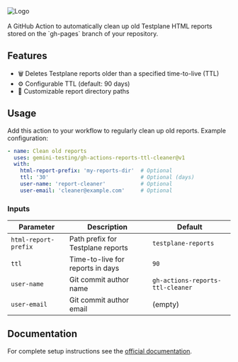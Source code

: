 <picture>
  <source 
    srcset="https://raw.githubusercontent.com/gemini-testing/gh-actions-reports-ttl-cleaner/b2575289938e94715aa5593b6009f15cc66643c1/docs/images/logo-dark.svg" 
    media="(prefers-color-scheme: dark)"
  >
  <img 
    src="https://raw.githubusercontent.com/gemini-testing/gh-actions-reports-ttl-cleaner/b2575289938e94715aa5593b6009f15cc66643c1/docs/images/logo-light.svg" 
    alt="Logo"
  >
</picture>
<br><br>
A GitHub Action to automatically clean up old Testplane HTML reports stored on the `gh-pages` branch of your repository.

## Features

- 🗑️ Deletes Testplane reports older than a specified time-to-live (TTL)
- ⚙️ Configurable TTL (default: 90 days)
- 📂 Customizable report directory paths

## Usage

Add this action to your workflow to regularly clean up old reports. Example configuration:

```yaml
- name: Clean old reports
  uses: gemini-testing/gh-actions-reports-ttl-cleaner@v1
  with:
    html-report-prefix: 'my-reports-dir'  # Optional
    ttl: '30'                             # Optional (days)
    user-name: 'report-cleaner'           # Optional
    user-email: 'cleaner@example.com'     # Optional
```

### Inputs

| Parameter            | Description                             | Default                          |
|----------------------|-----------------------------------------|----------------------------------|
| `html-report-prefix` | Path prefix for Testplane reports       | `testplane-reports`              |
| `ttl`                | Time-to-live for reports in days        | `90`                             |
| `user-name`          | Git commit author name                  | `gh-actions-reports-ttl-cleaner` |
| `user-email`         | Git commit author email                 | (empty)                         |

## Documentation

For complete setup instructions see the [official documentation](https://testplane.io/docs/v8/guides/how-to-run-on-github/#clean-up-old-reports).
